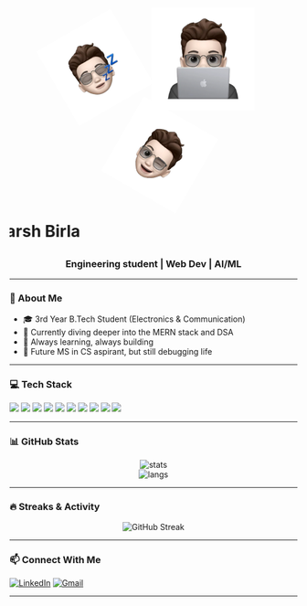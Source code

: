 <p align="center">
  <span style="display: inline-block; transform: rotate(-30deg); margin-right: 20px;">
    <img src="2.png" width="150"/>
  </span>
  
  <img src="1.png" alt="Main Bitmoji" width="180"/>
  
  <span style="display: inline-block; transform: rotate(30deg); margin-left: 20px;">
    <img src="3.png" width="150"/>
  </span>
</p>









<h1 align="center">
  <marquee behavior="scroll" direction="right" scrollamount="6">
    👋 Hey there, I am Sparsh Birla
  </marquee>
</h1>



<h3 align="center">Engineering student |  Web Dev  | AI/ML  </h3>

---

### 🚀 About Me

- 🎓 3rd Year B.Tech Student (Electronics & Communication)
- 🎯 Currently diving deeper into the MERN stack and DSA
- 🌱 Always learning, always building
- 🧠 Future MS in CS aspirant, but still debugging life

---

### 💻 Tech Stack

<p align="left">
  <img src="https://img.shields.io/badge/Python-3670A0?style=for-the-badge&logo=python&logoColor=ffdd54"/>
  <img src="https://img.shields.io/badge/C++-00599C?style=for-the-badge&logo=c%2B%2B&logoColor=white"/>
  <img src="https://img.shields.io/badge/HTML5-E34F26?style=for-the-badge&logo=html5&logoColor=white"/>
  <img src="https://img.shields.io/badge/CSS3-1572B6?style=for-the-badge&logo=css3&logoColor=white"/>
  <img src="https://img.shields.io/badge/JavaScript-F7DF1E?style=for-the-badge&logo=javascript&logoColor=black"/>
  <img src="https://img.shields.io/badge/React-20232A?style=for-the-badge&logo=react&logoColor=61DAFB"/>
  <img src="https://img.shields.io/badge/Node.js-339933?style=for-the-badge&logo=nodedotjs&logoColor=white"/>
  <img src="https://img.shields.io/badge/SQL-003B57?style=for-the-badge&logo=postgresql&logoColor=white"/>
  <img src="https://img.shields.io/badge/Git-F05032?style=for-the-badge&logo=git&logoColor=white"/>
  <img src="https://img.shields.io/badge/VS%20Code-0078d7?style=for-the-badge&logo=visual-studio-code&logoColor=white"/>
</p>

---

### 📊 GitHub Stats

<p align="center">
  <img src="https://github-readme-stats.vercel.app/api?username=sparsh13b&show_icons=true&theme=radical" alt="stats" />
  <br>
  <img src="https://github-readme-stats.vercel.app/api/top-langs/?username=sparsh13b&layout=compact&theme=tokyonight" alt="langs" />
</p>

---

### 🔥 Streaks & Activity

<p align="center">
  <img src="https://streak-stats.demolab.com?user=sparsh13b&theme=dark&hide_border=true&border_radius=5" alt="GitHub Streak" />
  <br>
  
</p>

---



### 📫 Connect With Me

[![LinkedIn](https://img.shields.io/badge/LinkedIn-blue?style=for-the-badge&logo=linkedin)](https://www.linkedin.com/in/sparshbirla/)
[![Gmail](https://img.shields.io/badge/Gmail-red?style=for-the-badge&logo=gmail&logoColor=white)](mailto:sparshbirla1@gmail.com)


---



